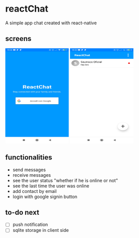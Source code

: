 # reactChat

A simple app chat created with react-native

## screens

<p float="left">
	<img src="https://github.com/GuilhermeGuerra4/reactChat/blob/master/images/signin.jpg?raw=true&v=100" width="200px" height="300px">
	<img src="https://github.com/GuilhermeGuerra4/reactChat/blob/master/images/contacts_message.jpg?raw=true&v=100" width="200px" height="300px">
</p>

##  functionalities

- send messages
- receive messages
- see the user status "whether if he is online or not"
- see the last time the user was online
- add contact by email
- login with google signin button


## to-do next

- [ ] push notification
- [ ] sqlite storage in client side